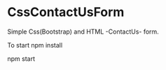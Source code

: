 # CssContactUsForm
Simple Css(Bootstrap) and HTML -ContactUs- form. 

To start 
npm install

npm start
